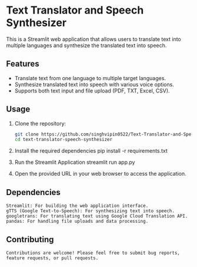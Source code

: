 # Text Translator and Speech Synthesizer

This is a Streamlit web application that allows users to translate text into multiple languages and synthesize the translated text into speech.

## Features

- Translate text from one language to multiple target languages.
- Synthesize translated text into speech with various voice options.
- Supports both text input and file upload (PDF, TXT, Excel, CSV).

## Usage

1. Clone the repository:

   ```bash
   git clone https://github.com/singhvipin0522/Text-Translator-and-Speech-Synthesizer.git
   cd text-translator-speech-synthesizer
2. Install the required dependencies
    pip install -r requirements.txt

3. Run the Streamlit Application
    streamlit run app.py

4. Open the provided URL in your web browser to access the application.

## Dependencies
    Streamlit: For building the web application interface.
    gTTS (Google Text-to-Speech): For synthesizing text into speech.
    googletrans: For translating text using Google Cloud Translation API.
    pandas: For handling file uploads and data processing.

## Contributing
    Contributions are welcome! Please feel free to submit bug reports, feature requests, or pull requests.